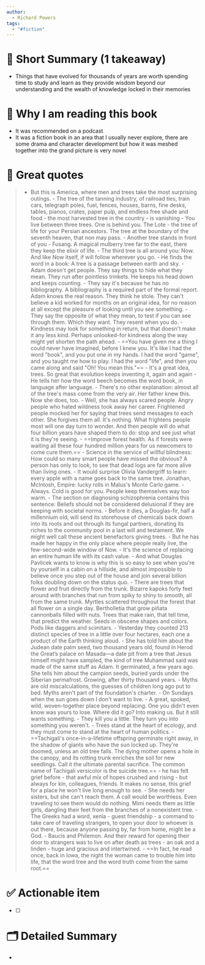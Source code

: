 ```yaml
---
author:
  - Richard Powers
tags:
  - "#fiction"
---
```

# 📖 Short Summary (1 takeaway)
- Things that have evolved for thousands of years are worth spending time to study and learn as they provide wisdom beyond our understanding and the wealth of knowledge locked in their memories 

# 🧐 Why I am reading this book
- It was recommended on a podcast
- It was a fiction book in an area that I usually never explore, there are some drama and character development but how it was meshed together into the grand picture is very novel

# 🙊 Great quotes
>	- But this is America, where men and trees take the most surprising outings.
    - The tree of the tanning industry, of railroad ties, train cars, telegraph poles, fuel, fences, houses, barns, fine desks, tables, pianos, crates, paper pulp, and endless free shade and food - the most harvested tree in the country - is vanishing
    - You live between three trees. One is behind you. The Lote - the tree of life for your Persian ancestors. The tree at the boundary of the seventh heaven, that non may pass.
    - Another tree stands in front of you - Fusang. A magical mulberry tree far to the east, there they keep the elixir of life.
    - The third tree is all around you: Now. And like Now itself, if will follow wherever you go.
    - He finds the word in a book: A tree is a passage between earth and sky.
    - Adam doesn't get people. They say things to hide what they mean. They run after pointless trinkets. He keeps his head down and keeps counting.
    - They say it's because he has no bibliography. A bibliography is a required part of the formal report. Adam knows the real reason. They think he stole. They can't believe a kid worked for months on an original idea, for no reason at all except the pleasure of looking until you see something.
    - They say the opposite of what they mean, to test if you can see through them. Which they want. They resent when you do.
    - Kindness may look for something in return, but that doesn't make it any less kind. Perhaps unlooked-for kindness along the way might yet shorten the path ahead.
    - ==You have given me a thing I could never have imagined, before I knew you. It's like I had the word "book", and you put one in my hands. I had the word "game", and you taught me how to play. I had the word "life", and then you came along and said "Oh! You mean this."==
    - It's a great idea, trees. So great that evolution keeps inventing it, again and again
    - He tells her how the word beech becomes the word book, in language after language.
    - There's no other explanation: almost all of the tree's mass come from the very air. Her father knew this. Now she does, too.
    - Well, she has always scared people. Angry people who hated wildness took away her career. Frightened people mocked her for saying that trees send messages to each other. She forgives them all. It's nothing. What frightens people most will one day turn to wonder. And then people will do what four billion years have shaped them to do: stop and see just what it is they're seeing.
    - ==Improve forest health. As if forests were waiting all these four hundred million years for us newcomers to come cure them.==
    - Science in the service of willful blindness: How could so many smart people have missed the obvious? A person has only to look, to see that dead logs are far more alive than living ones.
    - It would surprise Olivia Vandergriff to learn: every apple with a name goes back to the same tree. Jonathan, McIntosh, Empire: lucky rolls in Malus's Monte Carlo game.
    - Always. Cold is good for you. People keep themselves way too warm.
    - The section on diagnosing schizophrenia contains this sentence: Beliefs should not be considered delusional if they are keeping with societal norms.
    - Before it dies, a Douglas-fir, half a millennium old, will send its storehouse of chemicals back down into its roots and out through its fungal partners, donating its riches to the community pool in a last will and testament. We might well call these ancient benefactors giving trees.
    - But he has made her happy in the only place where people really live, the few-second-wide window of Now.
    - It's the science of replacing an entire human life with its cash value.
    - And what Douglas Pavlicek wants to know is why this is so easy to see when you're by yourself in a cabin on a hillside, and almost impossible to believe once you step out of the house and join several billion folks doubling down on the status quo.
    - There are trees that flower and fruit directly from the trunk. Bizarre kapoks forty feet around with branches that run from spiky to shiny to smooth, all from the same trunk. Myrtles scattered throughout the forest that all flower on a single day. Bertholletia that grow piñata cannonballs filled with nuts. Trees that make rain, that tell time, that predict the weather. Seeds in obscene shapes and colors. Pods like daggers and scimitars.
    - Yesterday they counted 213 distinct species of tree in a little over four hectares, each one a product of the Earth thinking aloud.
    - She has told him about the Judean date palm seed, two thousand years old, found in Herod the Great’s palace on Masada—a date pit from a tree that Jesus himself might have sampled, the kind of tree Muhammad said was made of the same stuff as Adam. It germinated, a few years ago. She tells him about the campion seeds, buried yards under the Siberian permafrost. Growing, after thirty thousand years.
    - Myths are old miscalculations, the guesses of children long ago put to bed. Myths aren't part of the foundation's charter.
    - On Sundays when the sun goes down I don't want to live.
    - A great, spoked, wild, woven-together place beyond replacing. One you didn't even know was yours to lose. Where did it go? Into making us. But it still wants something.
    - They kill you a little. They turn you into something you weren't.
    - Trees stand at the heart of ecology, and they must come to stand at the heart of human politics.
    - ==Tachigali's once-in-a-lifetime offspring germinate right away, in the shadow of giants who have the sun locked up. They're doomed, unless an old tree falls. The dying mother opens a hole in the canopy, and its rotting trunk enriches the soil for new seedlings. Call it the ultimate parental sacrifice. The common name of Tachigali versicolor is the suicide tree.==
    - he has felt grief before - that awful mix of hopes crushed and rising - but always for kin, colleagues, friends. It makes no sense, this grief for a place he won't live long enough to see.
    - She needs her sisters, but she can't reach them. A call would be worthless. Even traveling to see them would do nothing. Mimi needs them as little girls, dangling their feet from the branches of a nonexistent tree.
    - The Greeks had a word, xenia - guest friendship - a command to take care of traveling strangers, to open your door to whoever is out there, because anyone passing by, far from home, might be a God.
    - Baucis and Philemon. And their reward for opening their door to strangers was to live on after death as trees - an oak and a linden - huge and gracious and intertwined. 
    - ==In fact, he read once, back in Iowa, the night the woman came to trouble him into life, that the word tree and the word truth come from the same root.==

# ✅ Actionable item
- [ ]

# 🗂 Detailed Summary
- 